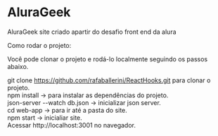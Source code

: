 # AluraGeek
AluraGeek site criado apartir do desafio front end da alura

Como rodar o projeto:

Você pode clonar o projeto e rodá-lo localmente seguindo os passos abaixo.

git clone https://github.com/rafaballerini/ReactHooks.git para clonar o projeto.<br/>
npm install -> para instalar as dependências do projeto.<br/>
json-server --watch db.json -> inicializar json server.<br/>
cd web-app -> para ir até a pasta do site.<br/>
npm start -> inicialiar site.<br/>
Acessar http://localhost:3001 no navegador.<br/>



